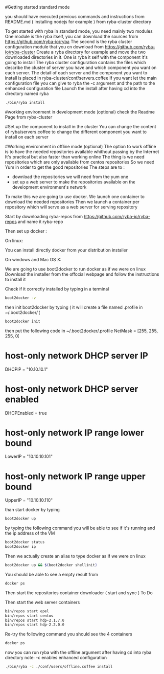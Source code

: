 
#Getting started standard mode

you should have executed previous commands and instructions from  README.md ( installing nodejs for example ) from ryba-cluster directory

To get started with ryba in standard mode, you need  mainly two modules
One module is the ryba itself, you can download the sources from https://github.com/ryba-io/ryba
The second is the ryba cluster configuration module that you cn download from https://github.com/ryba-io/ryba-cluster
Create a ryba directory for example and move the two downloaded directories in it.
One is ryba it self with the component it's going to install
The ryba cluster configuration contains the files which describe the cluster of server you have and which component you want on each server.
The detail of each server and the component you want to install is placed in ryba-cluster/conf/servers.coffee
If you want let the main configuration file you can give to ryba the -c argument and the path to the enhanced configuration file
Launch the install after having cd into the directory named ryba
```bash
./bin/ryba install
```

#working environment in development mode (optional)
check the Readme Page from ryba-cluster

#Set up the component to install in the cluster
You can change the content of ryba/servers.coffee to change the different component you want to install on each server

#Working environment in offline mode (optional)
The option to work offline is to have the needed repositories available whithout passing by the Internet
It's practical but also faster than working online
The thing is we need repositories which are only available from centos repositories
So we need Yum in order to get the good repositories
The steps are to :
   - download the repositories we will need from the yum one
   - set up a web server to make the repositories available on the development environment's network

To make this we are going to use docker.
We launch one container to download the needed repositories
Then we launch a container per repository which will serve as a web server for serving repository

Start by downloading ryba-repos from https://github.com/ryba-io/ryba-repos and name it ryba-repo

Then set up docker :

On linux:

You can install directly docker from your distribution installer

On windows and Mac OS X:

We are going to use boot2docker to run docker as if we were on linux
Download the installer from the offocial webpage and follow the instructions to install it


  Check if it correctly installed by typing in a terminal
  ```bash
  boot2docker -v
  ```
  then init boot2docker by typing ( it will create a  file named .profile in ~/.boot2docker/ )
  ```bash
  boot2docker init
   ```
  then put the following code in ~/.boot2docker/.profile
  NetMask = [255, 255, 255, 0]

  # host-only network DHCP server IP
  DHCPIP = "10.10.10.1"

  # host-only network DHCP server enabled
  DHCPEnabled = true

  # host-only network IP range lower bound
  LowerIP = "10.10.10.101"

  # host-only network IP range upper bound
  UpperIP = "10.10.10.110"

  than start docker by typing
  ```bash
  boot2docker up
  ```
  by typing the following command you will be able to see if it's running and the ip address of the VM
  ```bash
  boot2docker status
  boot2docker ip
  ```
  Then we actually create an alias to type docker as if we were on linux
  ```bash
  boot2docker up && $(boot2docker shellinit)
  ```

  You should be able to see a empty result from
  ```bash
  docker ps
   ```
  Then  start the repositories container downloader ( start and sync )
  To Do

  Then start the web server containers
  ```bash
  bin/repos start epel
  bin/repos start centos
  bin/repos start hdp-2.1.7.0
  bin/repos start hdp-2.2.0.0
  ```
   Re-try the following command  you should see the 4 containers
   ```bash
   docker ps
   ```
   now you can run ryba with the offline argument after having cd into ryba directory
   note: -c enables enhanced configuration
   ```bash
   ./bin/ryba -c ./conf/users/offline.coffee install
   ```

